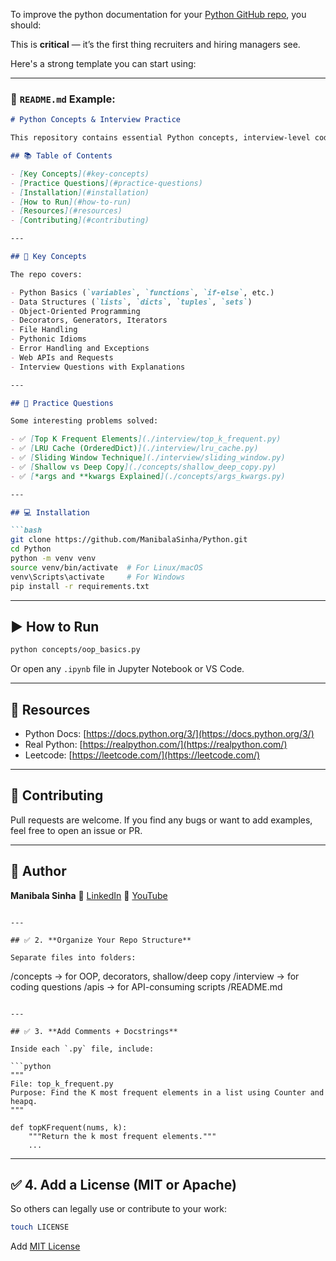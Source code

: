 To improve the python documentation for your [Python GitHub repo](https://github.com/ManibalaSinha/Python), you should:


This is **critical** — it’s the first thing recruiters and hiring managers see.

Here's a strong template you can start using:

---

### 🐍 `README.md` Example:

````markdown
# Python Concepts & Interview Practice

This repository contains essential Python concepts, interview-level coding challenges, and real-world examples. Ideal for brushing up Python fundamentals or preparing for coding interviews.

## 📚 Table of Contents

- [Key Concepts](#key-concepts)
- [Practice Questions](#practice-questions)
- [Installation](#installation)
- [How to Run](#how-to-run)
- [Resources](#resources)
- [Contributing](#contributing)

---

## 🔑 Key Concepts

The repo covers:

- Python Basics (`variables`, `functions`, `if-else`, etc.)
- Data Structures (`lists`, `dicts`, `tuples`, `sets`)
- Object-Oriented Programming
- Decorators, Generators, Iterators
- File Handling
- Pythonic Idioms
- Error Handling and Exceptions
- Web APIs and Requests
- Interview Questions with Explanations

---

## 🧠 Practice Questions

Some interesting problems solved:

- ✅ [Top K Frequent Elements](./interview/top_k_frequent.py)
- ✅ [LRU Cache (OrderedDict)](./interview/lru_cache.py)
- ✅ [Sliding Window Technique](./interview/sliding_window.py)
- ✅ [Shallow vs Deep Copy](./concepts/shallow_deep_copy.py)
- ✅ [*args and **kwargs Explained](./concepts/args_kwargs.py)

---

## 💻 Installation

```bash
git clone https://github.com/ManibalaSinha/Python.git
cd Python
python -m venv venv
source venv/bin/activate  # For Linux/macOS
venv\Scripts\activate     # For Windows
pip install -r requirements.txt
````

---

## ▶️ How to Run

```bash
python concepts/oop_basics.py
```

Or open any `.ipynb` file in Jupyter Notebook or VS Code.

---

## 📌 Resources

* Python Docs: [https://docs.python.org/3/](https://docs.python.org/3/)
* Real Python: [https://realpython.com/](https://realpython.com/)
* Leetcode: [https://leetcode.com/](https://leetcode.com/)

---

## 🤝 Contributing

Pull requests are welcome. If you find any bugs or want to add examples, feel free to open an issue or PR.

---

## 👤 Author

**Manibala Sinha**
🔗 [LinkedIn](https://www.linkedin.com/in/manibala-sinha/)
🎥 [YouTube](https://www.youtube.com/playlist?list=PLuzticsr30cWWduY3HesN-0rxmUtq1WI0)

```

---

## ✅ 2. **Organize Your Repo Structure**

Separate files into folders:

```

/concepts       → for OOP, decorators, shallow/deep copy
/interview      → for coding questions
/apis           → for API-consuming scripts
/README.md

````

---

## ✅ 3. **Add Comments + Docstrings**

Inside each `.py` file, include:

```python
"""
File: top_k_frequent.py
Purpose: Find the K most frequent elements in a list using Counter and heapq.
"""

def topKFrequent(nums, k):
    """Return the k most frequent elements."""
    ...
````

---

## ✅ 4. **Add a License (MIT or Apache)**

So others can legally use or contribute to your work:

```bash
touch LICENSE
```

Add [MIT License](https://choosealicense.com/licenses/mit/)
